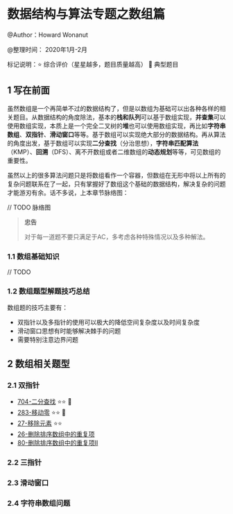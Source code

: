 # 数据结构与算法专题之数组篇

@Author：Howard Wonanut

@整理时间： 2020年1月-2月

标记说明：⭐ 综合评价（星星越多，题目质量越高） 🔺 典型题目



## 1 写在前面

虽然数组是一个再简单不过的数据结构了，但是以数组为基础可以出各种各样的相关题目。从数据结构的角度除法，基本的**栈和队列**可以基于数组实现，**并查集**可以使用数组实现，本质上是一个完全二叉树的**堆**也可以使用数组实现，再比如**字符串数组**、**双指针**、**滑动窗口**等等。基于数组可以实现绝大部分的数据结构。再从算法的角度出发，基于数组可以实现**二分查找**（分治思想），**字符串匹配算法**（KMP）、**回溯**（DFS）、离不开数组或者二维数组的**动态规划**等等，可见数组的重要性。

虽然以上的很多算法问题只是将数组看作一个容器，但数组在无形中将以上所有的复杂问题联系在了一起，只有掌握好了数组这个基础的数据结构，解决复杂的问题才能游刃有余。话不多说，上本章节脉络图：



// TODO 脉络图



> **忠告**
>
> 对于每一道题不要只满足于AC，多考虑各种特殊情况以及多种解法。



### 1.1 数组基础知识

// TODO



### 1.2 数组题型解题技巧总结

数组题的技巧主要有：

- 双指针以及多指针的使用可以极大的降低空间复杂度以及时间复杂度
- 滑动窗口思想有时能够解决棘手的问题
- 需要特别注意边界问题



## 2 数组相关题型

### 2.1 双指针

- [704-二分查找](./src/704-binary-search.md)  ⭐⭐ 🔺
- [283-移动零](./src/283-move-zeros.md)  ⭐⭐ 🔺
- [27-移除元素](./src/27-remove-element.md)  ⭐⭐
- [26-删除排序数组中的重复项](./src/26-remove-duplicates-from-sorted-array.md)
- [80-删除排序数组中的重复项II](./src/80-remove-duplicates-from-sorted-array-ii.md)



### 2.2 三指针



### 2.3 滑动窗口



### 2.4 字符串数组问题



